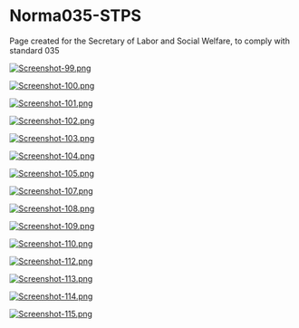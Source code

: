 # Norma035-STPS
Page created for the Secretary of Labor and Social Welfare, to comply with standard 035

[![Screenshot-99.png](https://i.postimg.cc/9fkSHFBh/Screenshot-99.png)](https://postimg.cc/xkKgKQ7x)

[![Screenshot-100.png](https://i.postimg.cc/4dt8Cvd6/Screenshot-100.png)](https://postimg.cc/WFNmgk0z)

[![Screenshot-101.png](https://i.postimg.cc/qvRjBHqM/Screenshot-101.png)](https://postimg.cc/D89q5D1t)

[![Screenshot-102.png](https://i.postimg.cc/fRtmgzkX/Screenshot-102.png)](https://postimg.cc/cvWvvNR4)

[![Screenshot-103.png](https://i.postimg.cc/s2JXTqP7/Screenshot-103.png)](https://postimg.cc/wt7gvWGj)

[![Screenshot-104.png](https://i.postimg.cc/qvsM7S5S/Screenshot-104.png)](https://postimg.cc/YvSwnnkz)

[![Screenshot-105.png](https://i.postimg.cc/VsJtNsBh/Screenshot-105.png)](https://postimg.cc/9zj08hkP)

[![Screenshot-107.png](https://i.postimg.cc/26MVWvFK/Screenshot-107.png)](https://postimg.cc/hz8DWXYL)

[![Screenshot-108.png](https://i.postimg.cc/Dw60gRPs/Screenshot-108.png)](https://postimg.cc/Bj8JZYyQ)

[![Screenshot-109.png](https://i.postimg.cc/GhJmL6NN/Screenshot-109.png)](https://postimg.cc/Yh0H8Dtf)

[![Screenshot-110.png](https://i.postimg.cc/tJG9yzzp/Screenshot-110.png)](https://postimg.cc/dk6bjrXx)

[![Screenshot-112.png](https://i.postimg.cc/g0fWqKQ8/Screenshot-112.png)](https://postimg.cc/jWQmRysS)

[![Screenshot-113.png](https://i.postimg.cc/HsWfMKnF/Screenshot-113.png)](https://postimg.cc/3W6S5tgZ)

[![Screenshot-114.png](https://i.postimg.cc/QNff2MNn/Screenshot-114.png)](https://postimg.cc/WtJmrTkM)

[![Screenshot-115.png](https://i.postimg.cc/FR7xmyHW/Screenshot-115.png)](https://postimg.cc/R6xtLnfK)
